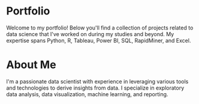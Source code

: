 # Portfolio
Welcome to my portfolio! Below you'll find a collection of projects related to data science that I've worked on during my studies and beyond. My expertise spans Python, R, Tableau, Power BI, SQL, RapidMiner, and Excel.

# About Me

I'm a passionate data scientist with experience in leveraging various tools and technologies to derive insights from data. I specialize in exploratory data analysis, data visualization, machine learning, and reporting.
